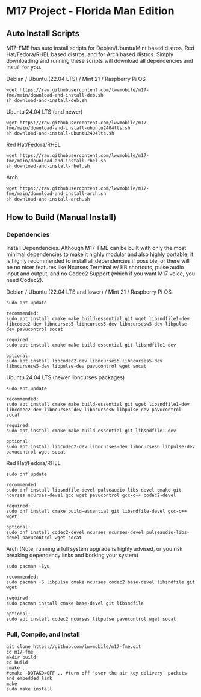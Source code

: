 
# M17 Project - Florida Man Edition

## Auto Install Scripts

M17-FME has auto install scripts for Debian/Ubuntu/Mint based distros, Red Hat/Fedora/RHEL based distros, and for Arch based distros. Simply downloading and running these scripts will download all dependencies and install for you.

Debian / Ubuntu (22.04 LTS) / Mint 21 / Raspberry Pi OS
```
wget https://raw.githubusercontent.com/lwvmobile/m17-fme/main/download-and-install-deb.sh
sh download-and-install-deb.sh
```

Ubuntu 24.04 LTS (and newer)
```
wget https://raw.githubusercontent.com/lwvmobile/m17-fme/main/download-and-install-ubuntu2404lts.sh
sh download-and-install-ubuntu2404lts.sh
```

Red Hat/Fedora/RHEL
```
wget https://raw.githubusercontent.com/lwvmobile/m17-fme/main/download-and-install-rhel.sh
sh download-and-install-rhel.sh
```

Arch
```
wget https://raw.githubusercontent.com/lwvmobile/m17-fme/main/download-and-install-arch.sh
sh download-and-install-arch.sh
```

## How to Build (Manual Install)

### Dependencies

Install Dependencies. Although M17-FME can be built with only the most minimal dependencies to make it highly modular and also highly portable, it is highly recommended to install all dependencies if possible, or there will be no nicer features like Ncurses Terminal w/ KB shortcuts, pulse audio input and output, and no Codec2 Support (which if you want M17 voice, you need Codec2).

Debian / Ubuntu (22.04 LTS and lower) / Mint 21 / Raspberry Pi OS
```
sudo apt update

recommended:
sudo apt install cmake make build-essential git wget libsndfile1-dev libcodec2-dev libncurses5 libncurses5-dev libncursesw5-dev libpulse-dev pavucontrol socat

required:
sudo apt install cmake make build-essential git libsndfile1-dev

optional:
sudo apt install libcodec2-dev libncurses5 libncurses5-dev libncursesw5-dev libpulse-dev pavucontrol wget socat

```


Ubuntu 24.04 LTS (newer libncurses packages)

```
sudo apt update

recommended:
sudo apt install cmake make build-essential git wget libsndfile1-dev libcodec2-dev libncurses-dev libncurses6 libpulse-dev pavucontrol socat

required:
sudo apt install cmake make build-essential git libsndfile1-dev

optional:
sudo apt install libcodec2-dev libncurses-dev libncurses6 libpulse-dev pavucontrol wget socat
```

Red Hat/Fedora/RHEL
```
sudo dnf update

recommended:
sudo dnf install libsndfile-devel pulseaudio-libs-devel cmake git ncurses ncurses-devel gcc wget pavucontrol gcc-c++ codec2-devel

required:
sudo dnf install cmake build-essential git libsndfile-devel gcc-c++ wget

optional:
sudo dnf install codec2-devel ncurses ncurses-devel pulseaudio-libs-devel pavucontrol wget socat

```

Arch (Note, running a full system upgrade is highly advised, or you risk breaking dependency links and borking your system)
```
sudo pacman -Syu

recommended:
sudo pacman -S libpulse cmake ncurses codec2 base-devel libsndfile git wget

required:
sudo pacman install cmake base-devel git libsndfile

optional:
sudo apt install codec2 ncurses libpulse pavucontrol wget socat

```

### Pull, Compile, and Install

```
git clone https://github.com/lwvmobile/m17-fme.git
cd m17-fme
mkdir build
cd build
cmake ..
#cmake -DOTAKD=OFF .. #turn off 'over the air key delivery' packets and embedded link
make
sudo make install
```


